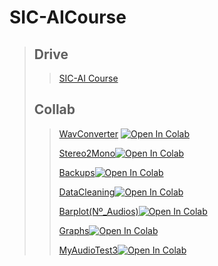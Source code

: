 # SIC-AICourse
>
>## Drive
>
>>[SIC-AI Course](https://drive.google.com/drive/u/1/folders/1hcRiOWmb0oNqOkUAbJxqo3h-_4qB2YHO)
>
>## Collab
>
>>[WavConverter](https://colab.research.google.com/drive/1kfRBcNQTI0tvIIKy3xyF5QTUHu5RGq6B?authuser=1) [![Open In Colab](https://colab.research.google.com/assets/colab-badge.svg)](https://colab.research.google.com/drive/1kfRBcNQTI0tvIIKy3xyF5QTUHu5RGq6B?authuser=1)
>>
>>[Stereo2Mono](https://colab.research.google.com/drive/1LNXPv8IH-e6YEHQGUkm-BAsHCYDDxJxR?authuser=1)[![Open In Colab](https://colab.research.google.com/assets/colab-badge.svg)](https://colab.research.google.com/drive/1wzLmWJ83NB54rf87EaKnjVRdcQMtlc1J?authuser=1)
>>
>>[Backups](https://colab.research.google.com/drive/1LNXPv8IH-e6YEHQGUkm-BAsHCYDDxJxR?authuser=1)[![Open In Colab](https://colab.research.google.com/assets/colab-badge.svg)](https://colab.research.google.com/drive/1LNXPv8IH-e6YEHQGUkm-BAsHCYDDxJxR?authuser=1)
>>
>>[DataCleaning](https://colab.research.google.com/drive/1BMO9gq40zGJ_jiGal13ezb75oDMWIjuF?authuser=1)[![Open In Colab](https://colab.research.google.com/assets/colab-badge.svg)](https://colab.research.google.com/drive/1BMO9gq40zGJ_jiGal13ezb75oDMWIjuF?authuser=1)
>>
>>[Barplot(Nº_Audios)](https://colab.research.google.com/drive/1EuR0yBq0BI5bhdl9uyyQ7CZirU8j249E?authuser=1)[![Open In Colab](https://colab.research.google.com/assets/colab-badge.svg)](https://colab.research.google.com/drive/1EuR0yBq0BI5bhdl9uyyQ7CZirU8j249E?authuser=1)
>>
>>[Graphs](https://colab.research.google.com/drive/1KxAHg3OFtQXNoaBqTl2W0Rkn9I7-Rcn3?authuser=1)[![Open In Colab](https://colab.research.google.com/assets/colab-badge.svg)](https://colab.research.google.com/drive/1KxAHg3OFtQXNoaBqTl2W0Rkn9I7-Rcn3?authuser=1)
>>
>>[MyAudioTest3](https://colab.research.google.com/drive/1cyJL7Dp5Ufbh1DxyGKqfme7y_uP5X53j)[![Open In Colab](https://colab.research.google.com/assets/colab-badge.svg)](https://colab.research.google.com/drive/1cyJL7Dp5Ufbh1DxyGKqfme7y_uP5X53j)
